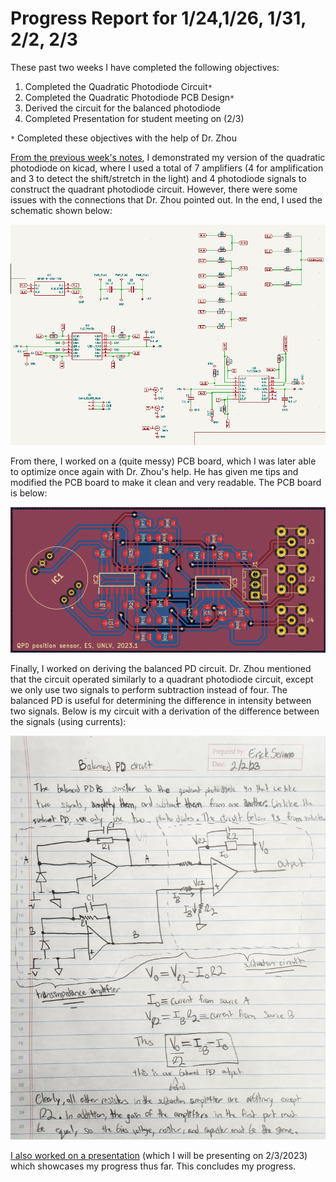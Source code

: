 # Progress Report for 1/24,1/26, 1/31, 2/2, 2/3

These past two weeks I have completed the following objectives:
1. Completed the Quadratic Photodiode Circuit`*`
2. Completed the Quadratic Photodiode PCB Design`*`
3. Derived the circuit for the balanced photodiode 
4. Completed Presentation for student meeting on (2/3)

`*` Completed these objectives with the help of Dr. Zhou

[From the previous week's notes](https://github.com/erickserr125/phys493/blob/main/notes/(Spring%202023)%20PHYS493%20Notes%20(4).md), I demonstrated my version of the quadratic photodiode on kicad, where I used a total of 7 amplifiers (4 for amplification and 3 to detect the shift/stretch in the light) and 4 photodiode signals to construct the quadrant photodiode circuit. However, there were some issues with the connections that Dr. Zhou pointed out. In the end, I used the schematic shown below:

![Latest Schematic Board](images/202301_week_4_week_5_quad_pd_schematic.png)

From there, I worked on a (quite messy) PCB board, which I was later able to optimize once again with Dr. Zhou's help. He has given me tips and modified the PCB board to make it clean and very readable. The PCB board is below:


![Latest PCB Board](images/202301_week_4_week_5_quad_pd_PCB.png)


Finally, I worked on deriving the balanced PD circuit. Dr. Zhou mentioned that the circuit operated similarly to a quadrant photodiode circuit, except we only use two signals to perform subtraction instead of four. The balanced PD is useful for determining the difference in intensity between two signals. Below is my circuit with a derivation of the difference between the signals (using currents):

![Derivation of the Balanced PD Schematic](images/202302_week_4_5_balanced_pd_schematic.jpg)

[I also worked on a presentation](https://docs.google.com/presentation/d/1H4CKk13rdgLbGSSVKGHJWgV10WITVyi8yn0zu9APpAA/edit?usp=sharing) (which I will be presenting on 2/3/2023) which showcases my progress thus far. This concludes my progress. 
